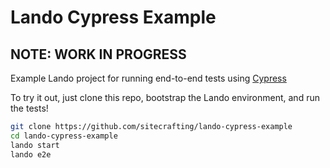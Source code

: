 # Lando Cypress Example

## NOTE: WORK IN PROGRESS

Example Lando project for running end-to-end tests using [Cypress](https://cypress.io)

To try it out, just clone this repo, bootstrap the Lando environment, and run the tests!

```bash
git clone https://github.com/sitecrafting/lando-cypress-example
cd lando-cypress-example
lando start
lando e2e
```


